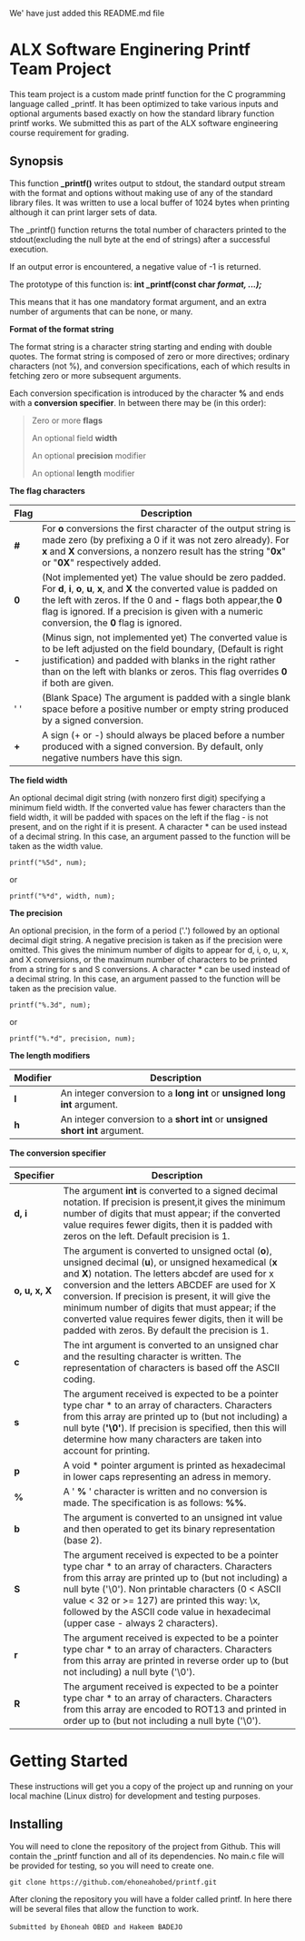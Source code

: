 We' have just added this README.md file
# ALX Software Enginering Printf Team Project
This team project is a custom made printf function for the C programming language called \_printf. It has been optimized to take various inputs and optional arguments based exactly on how the standard library function printf works. We submitted this as part of the ALX software engineering course requirement for grading.

## **Synopsis**
This function **\_printf()** writes output to stdout, the standard output stream with the format and options without making use of any of the standard library files. It was written to use a local buffer of 1024 bytes when printing although it can print larger sets of data.

The \_printf() function returns the total number of characters printed to the stdout(excluding the null byte at the end of strings) after a successful execution.

If an output error is encountered, a negative value of -1 is returned.

The prototype of this function is:  **int _printf(const char *format, ...);***

This means that it has one mandatory format argument, and an extra number of arguments that can be none, or many.

**Format of the format string**

The format string is a character string starting and ending with double quotes. The format string is composed of zero or more directives; ordinary characters (not %), and conversion specifications, each of which results in fetching zero or more subsequent arguments. 

Each conversion specification is introduced by the character **%** and ends with a **conversion specifier**. In between there may be (in this order):

> Zero or more **flags**
>
> An optional field **width**
>
> An optional **precision** modifier
>
> An optional **length** modifier

**The flag characters**

|**Flag**| Description  |
|--|--|
|**#**| For **o** conversions the first character of the output string is made zero (by prefixing a 0 if it was not zero already).  For **x** and **X** conversions, a nonzero result has the string "**0x**" or "**0X**" respectively added. |
|**0**| (Not implemented yet) The  value should be zero padded. For **d**, **i**, **o**, **u**, **x**, and **X** the converted value is padded on the left with zeros. If the 0 and **-** flags both appear,the **0** flag is ignored. If a precision is given with a numeric conversion, the **0** flag is ignored.|
|**-**|(Minus sign, not implemented yet) The converted value is to be left adjusted on the field boundary, (Default is right justification) and  padded  with  blanks  in  the right rather than on the left with blanks or zeros. This flag overrides **0** if both are given.|
|' '| (Blank Space) The argument is padded with a single blank space before a positive number or empty string produced by a signed conversion.|
|**+**| A sign (+ or -) should always be placed before a number produced with a signed conversion.  By default, only negative numbers have this sign.|

**The field width**

An  optional decimal digit string (with nonzero first digit) specifying a minimum field width.  If  the  converted  value  has  fewer characters  than  the field width, it will be padded with spaces on the left if the flag - is not present, and on the right  if  it  is present.  A character * can be used instead of a decimal string. In this case, an argument passed to the function will be taken as  the width value.

    printf("%5d", num);

or

	printf("%*d", width, num);

**The precision**

 An  optional  precision,  in  the  form  of a period ('.')  followed by an optional decimal digit string.  A negative precision is taken  as  if  the precision were omitted.  This gives the minimum number of digits to appear for d, i, o, u, x, and X conversions,  or the  maximum  number of characters to be printed from a string for s and S conversions. A character * can be used instead of a  decimal string. In this case, an argument passed to the function will be taken as the precision value.

    printf("%.3d", num);

  or

    printf("%.*d", precision, num);

**The length modifiers**

|Modifier| Description |
|--|--|
|**l**| An integer conversion to a **long int** or **unsigned long int** argument.  |
|**h**| An integer conversion to a **short int** or **unsigned short int** argument. |

**The conversion specifier**

|Specifier| Description |
|--|--|
|**d, i**|The argument **int** is converted to a signed decimal notation. If precision is present,it gives the minimum number of digits that must appear; if the converted value requires fewer digits, then it is padded with zeros on the left. Default precision is 1.|
|**o, u, x, X**|The argument is converted to unsigned octal (**o**), unsigned decimal (**u**), or unsigned hexamedical (**x** and **X**) notation. The letters abcdef are used for x conversion and the letters ABCDEF are used for X conversion. If precision is present, it will give  the  minimum  number  of  digits  that  must appear; if the converted value requires fewer digits, then it will be padded with zeros. By default the precision is 1.  |
|**c**|The  int argument is converted to an unsigned char and the resulting character is written. The representation of characters is based off the ASCII coding.|
|**s**|The argument received is expected to be a pointer type char * to an array of characters.  Characters from this array are printed up  to  (but  not including) a null byte  (**'\0'**).  If precision is specified, then this will determine how many characters are taken into account for printing.|
|**p**|A void * pointer argument is printed as hexadecimal in lower caps representing an adress in memory.|
|**%**|A  ' **%** ' character is written and no conversion is made. The specification is as follows: **%%**. |
|**b**|The argument is converted to an unsigned int value and then operated to get its binary representation (base 2).|
|**S**| The  argument  received  is expected to be a pointer type char * to an array of characters.  Characters from this array are printed up to (but not including) a null byte  ('\0').  Non printable characters (0 < ASCII value < 32 or >= 127) are printed this way: \x, followed by  the  ASCII  code value in hexadecimal (upper case - always 2 characters). |
|**r**|The  argument received is expected to be a pointer type char * to an array of characters.  Characters from this array are printed in reverse order up to (but not including) a null byte  ('\0').  |
|**R**|The argument received is expected to be a pointer type char * to an array of characters.  Characters from this array  are  encoded  to  ROT13  and printed in order up to (but not including a null byte  ('\0').  |

# Getting Started

These instructions will get you a copy of the project up and running on your local machine (Linux distro) for development and testing purposes.

## **Installing**

You will need to clone the repository of the project from Github. This will contain the _printf function and all of its dependencies. No main.c file will be provided for testing, so you will need to create one.

    git clone https://github.com/ehoneahobed/printf.git

After cloning the repository you will have a folder called printf. In here there will be several files that allow the function to work.

```Submitted by```
```Ehoneah OBED and Hakeem BADEJO```
